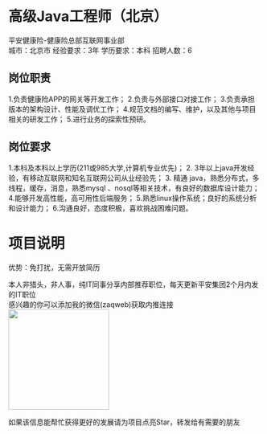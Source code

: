 # 高级Java工程师（北京）
平安健康险-健康险总部互联网事业部  
城市：北京市 经验要求：3年 学历要求：本科  招聘人数：6

## 岗位职责
1.负责健康险APP的网关等开发工作；
 2.负责与外部接口对接工作；
 3.负责承担版本的架构设计、性能及调优工作；
 4.规范文档的编写、维护，以及其他与项目相关的研发工作；
 5.进行业务的探索性预研。

## 岗位要求
1.本科及本科以上学历(211或985大学,计算机专业优先)；
 2. 3年以上java开发经验，有移动互联网和知名互联网公司从业经验先； 
 3. 精通 java，熟悉分布式，多线程，缓存，消息，熟悉mysql 、nosql等相关技术，有良好的数据库设计能力；
 4.能够开发高性能，高可用性后端服务；
 5.熟悉linux操作系统；良好的系统分析和设计能力；
 6.沟通良好，态度积极，喜欢挑战困难问题。

# 项目说明

优势：免打扰，无需开放简历

本人非猎头，非人事，纯IT同事分享内部推荐职位，每天更新平安集团2个月内发的IT职位  
感兴趣的你可以添加我的微信(zaqweb)获取内推连接  
<img src="https://github.com/zaqweb/PA-IT-JOBS/blob/master/WechatICode.jpeg"  height="200" width="200">

如果该信息能帮忙获得更好的发展请为项目点亮Star，转发给有需要的朋友




